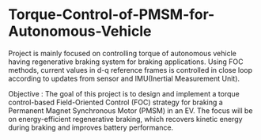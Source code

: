 # Torque-Control-of-PMSM-for-Autonomous-Vehicle
Project is mainly focused on controlling torque of autonomous vehicle having regenerative braking system for braking applications. Using FOC methods, current values in d-q reference frames is controlled in close loop according to updates from sensor and IMU(Inertial Measurement Unit).

Objective : The goal of this project is to design and implement a torque control-based Field-Oriented Control (FOC) strategy for braking a Permanent Magnet Synchronous Motor (PMSM) in an EV. The focus will be on energy-efficient regenerative braking, which recovers kinetic energy during braking and improves battery performance.


